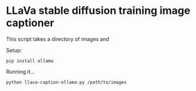 # LLaVa stable diffusion training image captioner

This script takes a directory of images and 

Setup:

```
pip install ollama
```

Running it...

```
python llava-caption-ollama.py /path/to/images
```

